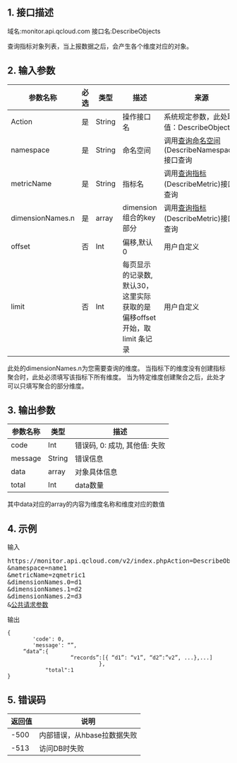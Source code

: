 ## 1. 接口描述
域名:monitor.api.qcloud.com
接口名:DescribeObjects

查询指标对象列表，当上报数据之后，会产生各个维度对应的对象。

## 2. 输入参数
| 参数名称 | 必选  | 类型 | 描述 |来源|
|---------|---------|---------|---------|---------|
| Action | 是 | String | 操作接口名|系统规定参数，此处取值：DescribeObjects|
| namespace | 是 | String | 命名空间|调用<a href="/doc/api/255/查询命名空间" title="查询命名空间">查询命名空间</a>(DescribeNamespace)接口查询|
| metricName | 是 | String | 指标名|调用<a href="/doc/api/255/查询指标" title="查询指标">查询指标</a>(DescribeMetric)接口查询|
| dimensionNames.n | 是 | array | dimension组合的key部分|调用<a href="/doc/api/255/查询指标" title="查询指标">查询指标</a>(DescribeMetric)接口查询|
| offset | 否 | Int | 偏移,默认0|用户自定义|
| limit | 否 | Int | 每页显示的记录数,默认30，这里实际获取的是偏移offset开始，取limit 条记录|用户自定义|

此处的dimensionNames.n为您需要查询的维度。
当指标下的维度没有创建指标聚合时，此处必须填写该指标下所有维度。
当为特定维度创建聚合之后，此处才可以只填写聚合的部分维度。


## 3. 输出参数
| 参数名称 | 类型 | 描述 |
|---------|---------|---------|
| code | Int | 错误码, 0: 成功, 其他值: 失败|
| message | String | 错误信息|
| data | array | 对象具体信息|
| total | Int | data数量|

其中data对应的array的内容为维度名称和维度对应的数值


## 4. 示例
输入
<pre>
https://monitor.api.qcloud.com/v2/index.phpAction=DescribeObjects
&namespace=name1
&metricName=zqmetric1
&dimensionNames.0=d1
&dimensionNames.1=d2
&dimensionNames.2=d3
&<a href="https://www.qcloud.com/doc/api/229/6976">公共请求参数</a>
</pre>
输出
```
{
		'code': 0,
		'message': “”,
     “data”:{
	                “records”:[{ “d1”: “v1”, “d2”:”v2”, ...},...]
						     },
			"total":1
}
```

## 5. 错误码
| 返回值 | 说明 |
|---------|---------|
|-500  | 内部错误，从hbase拉数据失败 | 
|-513  | 访问DB时失败 | 
